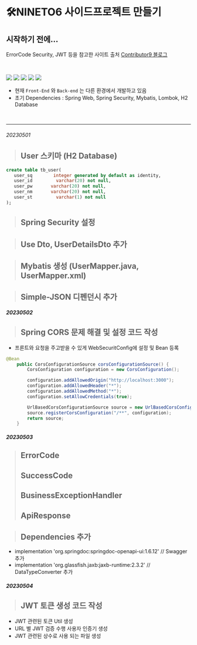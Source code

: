 # 🛠️NINETO6 사이드프로젝트 만들기

## 시작하기 전에...

ErrorCode Security, JWT 등을 참고한 사이트 출처 [Contributor9 블로그](https://adjh54.tistory.com)

<br/>
<p>
<img src="https://img.shields.io/badge/Java-007396.svg?&style=for-the-badge&logo=Java&logoColor=white"/>
<img src="https://img.shields.io/badge/Spring%20Boot-6DB33F.svg?&style=for-the-badge&logo=SpringBoot&logoColor=white"/>
<img src="https://img.shields.io/badge/Spring-6DB33F.svg?&style=for-the-badge&logo=Spring&logoColor=white"/>
<img src="https://img.shields.io/badge/Spring%20Security-6DB33F.svg?&style=for-the-badge&logo=Spring&logoColor=white">
<img src="https://img.shields.io/badge/MyBatis-000000.svg?&style=for-the-badge&logoColor=white">
<p/>

- 현재 `Front-End` 와 `Back-end` 는 다른 환경에서 개발하고 있음
- 초기 Dependencies : Spring Web, Spring Security, Mybatis, Lombok, H2 Database
<br/>
<hr/>

###### 20230501
> ## User 스키마 (H2 Database)
```SQL
create table tb_user(
   user_sq        integer generated by default as identity,
   user_id         varchar(20) not null,
   user_pw       varchar(20) not null,
   user_nm       varchar(20) not null,
   user_st         varchar(1) not null
);
```

> ## Spring Security 설정

> ## Use Dto, UserDetailsDto 추가

> ## Mybatis 생성 (UserMapper.java, UserMapper.xml)

> ## Simple-JSON 디펜던시 추가

##### 20230502

> ## Spring CORS 문제 해결 및 설정 코드 작성
- 프론트와 요청을 주고받을 수 있게 WebSecuritConfig에 설정 및 Bean 등록
```Java
@Bean
    public CorsConfigurationSource corsConfigurationSource() {
        CorsConfiguration configuration = new CorsConfiguration();

        configuration.addAllowedOrigin("http://localhost:3000");
        configuration.addAllowedHeader("*");
        configuration.addAllowedMethod("*");
        configuration.setAllowCredentials(true);

        UrlBasedCorsConfigurationSource source = new UrlBasedCorsConfigurationSource();
        source.registerCorsConfiguration("/**", configuration);
        return source;
    }
```

##### 20230503
> ## ErrorCode
> ## SuccessCode
> ## BusinessExceptionHandler
> ## ApiResponse

> ## Dependencies 추가
- implementation 'org.springdoc:springdoc-openapi-ui:1.6.12' // Swagger 추가
- implementation 'org.glassfish.jaxb:jaxb-runtime:2.3.2' // DataTypeConverter 추가

##### 20230504
> ## JWT 토큰 생성 코드 작성
- JWT 관련된 토큰 Util 생성
- URL 별 JWT 검증 수행 사용자 인증기 생성
- JWT 관련된 상수로 사용 되는 파일 생성
